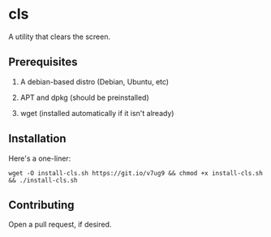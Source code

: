 # cls
A utility that clears the screen.
## Prerequisites
1. A debian-based distro (Debian, Ubuntu, etc)

2. APT and dpkg (should be preinstalled)

3. wget (installed automatically if it isn't already)
## Installation
Here's a one-liner:

`wget -O install-cls.sh https://git.io/v7ug9 && chmod +x install-cls.sh && ./install-cls.sh`
## Contributing
Open a pull request, if desired.
